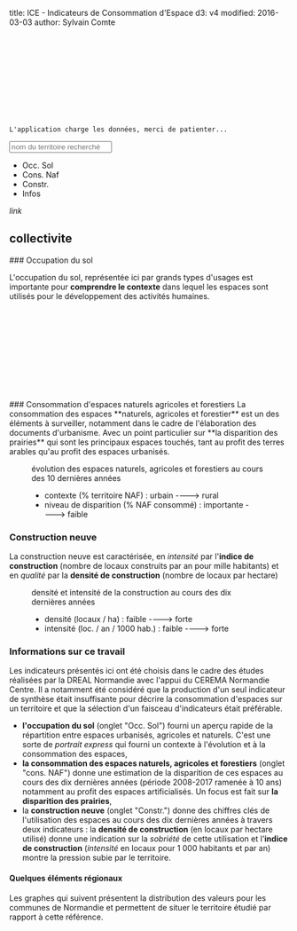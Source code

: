 title: ICE - Indicateurs de Consommation d'Espace
d3: v4
modified: 2016-03-03
author: Sylvain Comte

<div id="wait" alt="chargement... ">
    <svg class="feather x3"><use href="../../lib/feather-sprite.svg#clock"></use></svg><br/>

    L'application charge les données, merci de patienter...
</div>
<div id="pilote">
    <input id="choix" name="choix" type="text" title="secteur géographique" placeholder="nom du territoire recherché" class="md-search__input"></input>
</div>
<nav id="onglets">
    <ul>
        <li class="onglet OcSol active" target="OcSol">Occ. Sol</li>
        <li class="onglet ConsNaf" target="ConsNaf">Cons. Naf</li>
        <li class="onglet ConsNeuve" target="ConsNeuve">Constr.</li>
        <li class="onglet Infos" target="Infos">Infos</li>
    </ul>
</nav>

<div markdown="1" id="fiche">
    <span class="hyperlink" title="double clickez pour obtenir un lien permanent..."><i class="material-icons">link</i><span class="hidden"></span></span>

## collectivite

  <div markdown="1" id="OcSol" class="active">
### Occupation du sol

L'occupation du sol, représentée ici par grands types d'usages est importante pour **comprendre le contexte** dans lequel les espaces sont utilisés pour le développement des activités humaines.
    <figure>
      <svg class="full" id="OcsolAdn"></svg>
      <div id="OcSoLeg" class="legende"></div>
    </figure>  
  </div>

  <div markdown="1" id="ConsNaf">
### Consommation d'espaces naturels agricoles et forestiers</h3>
La consommation des espaces **naturels, agricoles et forestier** est un des éléments à surveiller, notamment dans le cadre de l'élaboration des documents d'urbanisme. Avec un point particulier sur **la disparition des prairies** qui sont les principaux espaces touchés, tant au profit des terres arables qu'au profit des espaces urbanisés.
    <figure>
      <figcaption>évolution des espaces naturels, agricoles et forestiers au cours des 10 dernières années</figcaption>
      <div id="iNaf"></div>
      <div id="iNafLeg" class="legende"></div>
      <div markdown="1" class="legende">

* contexte (% territoire NAF) : urbain --<span id="echPartNaf"></span>--> rural
* niveau de disparition (% NAF consommé) : importante --<span id="echNaf"></span>--> faible
      </div>
    </figure>
  </div>
  <div markdown="1" id="ConsNeuve">
### Construction neuve
La construction neuve est caractérisée, en _intensité_ par l'**indice de construction** (nombre de locaux construits par an pour mille habitants) et en _qualité_ par la **densité de construction** (nombre de locaux par hectare)
    <figure>
      <figcaption>densité et intensité de la construction au cours des dix dernières années</figcaption>
      <div id="iCons"></div>
      <div id="iConsLeg" class="legende"></div>
      <div markdown="1" class="legende">

* densité (locaux / ha) : faible --<span id="echDens"></span>--> forte
* intensité (loc. / an / 1000 hab.) : faible --<span id="echInt"></span>--> forte
      </div>        
    </figure>
  </div>
  <div markdown="1" id="Infos">
### Informations sur ce travail
Les indicateurs présentés ici ont été choisis dans le cadre des études réalisées par la DREAL Normandie avec l'appui du CEREMA Normandie Centre. Il a notamment été considéré que la production d'un seul indicateur de synthèse était  insuffisante pour décrire la consommation d'espaces sur un territoire et que la sélection d'un faisceau d'indicateurs était préférable.

* **l'occupation du sol** (onglet "Occ. Sol") fourni un aperçu rapide de la répartition entre espaces urbanisés, agricoles et naturels. C'est une sorte de _portrait express_ qui fourni un contexte à l'évolution                   et à la consommation des espaces,
* **la consommation des espaces naturels, agricoles et forestiers** (onglet "cons. NAF") donne une estimation de la disparition de ces espaces au cours des dix dernières années (période 2008-2017 ramenée à 10 ans) notamment au profit des espaces artificialisés. Un focus est fait sur **la disparition des prairies**,
* la **construction neuve** (onglet "Constr.") donne des chiffres clés de l'utilisation des espaces au cours des dix dernières années à travers deux indicateurs : la **densité de construction** (en locaux par hectare utilisé) donne une indication sur la _sobriété_ de cette utilisation et l'**indice de construction** (_intensité_ en locaux pour 1&nbsp;000 habitants et par an) montre la pression subie par le territoire.

#### Quelques éléments régionaux
Les graphes qui suivent présentent la distribution des valeurs pour les communes de Normandie et permettent de situer le territoire étudié par rapport à cette référence.<br/>
    <figure id="IcePartNaf"></figure>
    <figure id="IceEvolNaf"></figure>
    <figure id="IceDensGraph"></figure>
    <figure id="IceIntGraph"></figure>
  </div>
</div>
